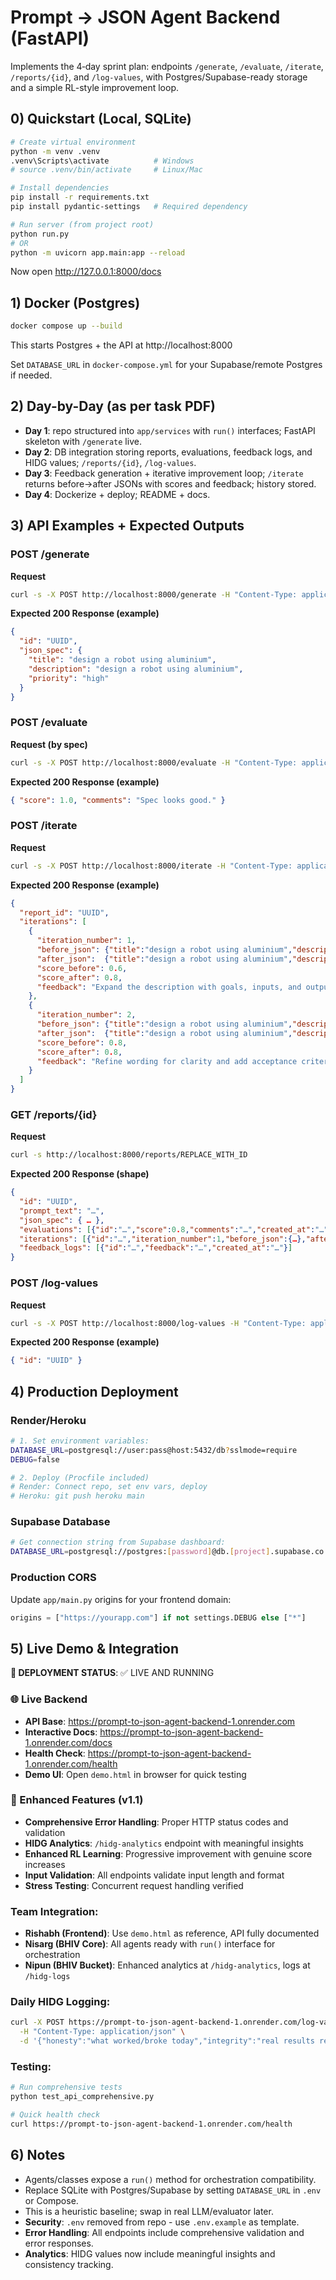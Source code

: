 # Prompt → JSON Agent Backend (FastAPI)

Implements the 4‑day sprint plan: endpoints `/generate`, `/evaluate`, `/iterate`, `/reports/{id}`, and `/log-values`, with Postgres/Supabase-ready storage and a simple RL-style improvement loop.

## 0) Quickstart (Local, SQLite)

```bash
# Create virtual environment
python -m venv .venv
.venv\Scripts\activate          # Windows
# source .venv/bin/activate     # Linux/Mac

# Install dependencies
pip install -r requirements.txt
pip install pydantic-settings   # Required dependency

# Run server (from project root)
python run.py
# OR
python -m uvicorn app.main:app --reload
```

Now open http://127.0.0.1:8000/docs

## 1) Docker (Postgres)

```bash
docker compose up --build
```

This starts Postgres + the API at http://localhost:8000

Set `DATABASE_URL` in `docker-compose.yml` for your Supabase/remote Postgres if needed.

## 2) Day-by-Day (as per task PDF)

- **Day 1**: repo structured into `app/services` with `run()` interfaces; FastAPI skeleton with `/generate` live.  
- **Day 2**: DB integration storing reports, evaluations, feedback logs, and HIDG values; `/reports/{id}`, `/log-values`.  
- **Day 3**: Feedback generation + iterative improvement loop; `/iterate` returns before→after JSONs with scores and feedback; history stored.  
- **Day 4**: Dockerize + deploy; README + docs.  

## 3) API Examples + Expected Outputs

### POST /generate
**Request**
```bash
curl -s -X POST http://localhost:8000/generate -H "Content-Type: application/json"   -d '{"prompt":"design a robot using aluminium; Priority: high"}'
```
**Expected 200 Response (example)**
```json
{
  "id": "UUID",
  "json_spec": {
    "title": "design a robot using aluminium",
    "description": "design a robot using aluminium",
    "priority": "high"
  }
}
```

### POST /evaluate
**Request (by spec)**
```bash
curl -s -X POST http://localhost:8000/evaluate -H "Content-Type: application/json"   -d '{"json_spec": {"title": "Robot", "description": "Build a robot frame using aluminium.", "priority": "high"}}'
```
**Expected 200 Response (example)**
```json
{ "score": 1.0, "comments": "Spec looks good." }
```

### POST /iterate
**Request**
```bash
curl -s -X POST http://localhost:8000/iterate -H "Content-Type: application/json"   -d '{"prompt":"design a robot using aluminium", "max_iters":2}'
```
**Expected 200 Response (example)**
```json
{
  "report_id": "UUID",
  "iterations": [
    {
      "iteration_number": 1,
      "before_json": {"title":"design a robot using aluminium","description":"design a robot using aluminium","priority":"medium"},
      "after_json":  {"title":"design a robot using aluminium","description":"design a robot using aluminium This spec includes goals, inputs, and expected outputs.","priority":"medium"},
      "score_before": 0.6,
      "score_after": 0.8,
      "feedback": "Expand the description with goals, inputs, and outputs (≥ 20 chars)."
    },
    {
      "iteration_number": 2,
      "before_json": {"title":"design a robot using aluminium","description":"design a robot using aluminium This spec includes goals, inputs, and expected outputs.","priority":"medium"},
      "after_json":  {"title":"design a robot using aluminium","description":"design a robot using aluminium This spec includes goals, inputs, and expected outputs.","priority":"medium"},
      "score_before": 0.8,
      "score_after": 0.8,
      "feedback": "Refine wording for clarity and add acceptance criteria if needed."
    }
  ]
}
```

### GET /reports/{id}
**Request**
```bash
curl -s http://localhost:8000/reports/REPLACE_WITH_ID
```
**Expected 200 Response (shape)**
```json
{
  "id": "UUID",
  "prompt_text": "…",
  "json_spec": { … },
  "evaluations": [{"id":"…","score":0.8,"comments":"…","created_at":"…"}],
  "iterations": [{"id":"…","iteration_number":1,"before_json":{…},"after_json":{…},"score_before":0.6,"score_after":0.8,"feedback":"…","created_at":"…"}],
  "feedback_logs": [{"id":"…","feedback":"…","created_at":"…"}]
}
```

### POST /log-values
**Request**
```bash
curl -s -X POST http://localhost:8000/log-values -H "Content-Type: application/json"   -d '{"honesty":"what worked/broke","integrity":"record real results","discipline":"shipped endpoints","gratitude":"thanks to team/docs"}'
```
**Expected 200 Response (example)**
```json
{ "id": "UUID" }
```

## 4) Production Deployment

### Render/Heroku
```bash
# 1. Set environment variables:
DATABASE_URL=postgresql://user:pass@host:5432/db?sslmode=require
DEBUG=false

# 2. Deploy (Procfile included)
# Render: Connect repo, set env vars, deploy
# Heroku: git push heroku main
```

### Supabase Database
```bash
# Get connection string from Supabase dashboard:
DATABASE_URL=postgresql://postgres:[password]@db.[project].supabase.co:5432/postgres?sslmode=require
```

### Production CORS
Update `app/main.py` origins for your frontend domain:
```python
origins = ["https://yourapp.com"] if not settings.DEBUG else ["*"]
```

## 5) Live Demo & Integration

**🚀 DEPLOYMENT STATUS**: ✅ LIVE AND RUNNING

### 🌐 Live Backend
- **API Base**: https://prompt-to-json-agent-backend-1.onrender.com
- **Interactive Docs**: https://prompt-to-json-agent-backend-1.onrender.com/docs
- **Health Check**: https://prompt-to-json-agent-backend-1.onrender.com/health
- **Demo UI**: Open `demo.html` in browser for quick testing

### 🎯 Enhanced Features (v1.1)
- **Comprehensive Error Handling**: Proper HTTP status codes and validation
- **HIDG Analytics**: `/hidg-analytics` endpoint with meaningful insights
- **Enhanced RL Learning**: Progressive improvement with genuine score increases
- **Input Validation**: All endpoints validate input length and format
- **Stress Testing**: Concurrent request handling verified

### Team Integration:
- **Rishabh (Frontend)**: Use `demo.html` as reference, API fully documented
- **Nisarg (BHIV Core)**: All agents ready with `run()` interface for orchestration
- **Nipun (BHIV Bucket)**: Enhanced analytics at `/hidg-analytics`, logs at `/hidg-logs`

### Daily HIDG Logging:
```bash
curl -X POST https://prompt-to-json-agent-backend-1.onrender.com/log-values \
  -H "Content-Type: application/json" \
  -d '{"honesty":"what worked/broke today","integrity":"real results recorded","discipline":"completed tasks","gratitude":"thanks to team"}'
```

### Testing:
```bash
# Run comprehensive tests
python test_api_comprehensive.py

# Quick health check
curl https://prompt-to-json-agent-backend-1.onrender.com/health
```

## 6) Notes
- Agents/classes expose a `run()` method for orchestration compatibility.
- Replace SQLite with Postgres/Supabase by setting `DATABASE_URL` in `.env` or Compose.
- This is a heuristic baseline; swap in real LLM/evaluator later.
- **Security**: `.env` removed from repo - use `.env.example` as template.
- **Error Handling**: All endpoints include comprehensive validation and error responses.
- **Analytics**: HIDG values now include meaningful insights and consistency tracking.
